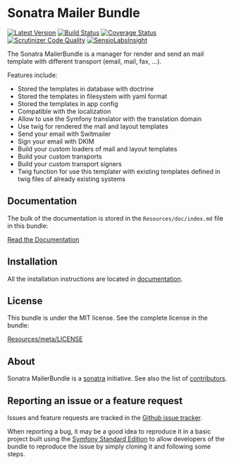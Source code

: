 Sonatra Mailer Bundle
=====================

[![Latest Version](https://img.shields.io/packagist/v/sonatra/mailer-bundle.svg)](https://packagist.org/packages/sonatra/mailer-bundle)
[![Build Status](https://img.shields.io/travis/sonatra/SonatraMailerBundle/master.svg)](https://travis-ci.org/sonatra/SonatraMailerBundle)
[![Coverage Status](https://img.shields.io/coveralls/sonatra/SonatraMailerBundle/master.svg)](https://coveralls.io/r/sonatra/SonatraMailerBundle?branch=master)
[![Scrutinizer Code Quality](https://img.shields.io/scrutinizer/g/sonatra/SonatraMailerBundle/master.svg)](https://scrutinizer-ci.com/g/sonatra/SonatraMailerBundle?branch=master)
[![SensioLabsInsight](https://img.shields.io/sensiolabs/i/8e1937d0-1e2d-464f-88d8-076c3a6b8ec5.svg)](https://insight.sensiolabs.com/projects/8e1937d0-1e2d-464f-88d8-076c3a6b8ec5)

The Sonatra MailerBundle is a manager for render and send an mail template with different
transport (email, mail, fax, ...).

Features include:

- Stored the templates in database with doctrine
- Stored the templates in filesystem with yaml format
- Stored the templates in app config
- Compatible with the localization
- Allow to use the Symfony translator with the translation domain
- Use twig for rendered the mail and layout templates
- Send your email with Switmailer
- Sign your email with DKIM
- Build your custom loaders of mail and layout templates
- Build your custom transports
- Build your custom transport signers
- Twig function for use this templater with existing templates defined in twig files of already existing systems

Documentation
-------------

The bulk of the documentation is stored in the `Resources/doc/index.md`
file in this bundle:

[Read the Documentation](Resources/doc/index.md)

Installation
------------

All the installation instructions are located in [documentation](Resources/doc/index.md).

License
-------

This bundle is under the MIT license. See the complete license in the bundle:

[Resources/meta/LICENSE](Resources/meta/LICENSE)

About
-----

Sonatra MailerBundle is a [sonatra](https://github.com/sonatra) initiative.
See also the list of [contributors](https://github.com/sonatra/SonatraMailerBundle/contributors).

Reporting an issue or a feature request
---------------------------------------

Issues and feature requests are tracked in the [Github issue tracker](https://github.com/sonatra/SonatraMailerBundle/issues).

When reporting a bug, it may be a good idea to reproduce it in a basic project
built using the [Symfony Standard Edition](https://github.com/symfony/symfony-standard)
to allow developers of the bundle to reproduce the issue by simply cloning it
and following some steps.
